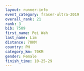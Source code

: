 ```yaml
---
layout: runner-info 
event_category: fraser-ultra-2019 
overall_rank: 21
rank: 3
bib: 7509
first_name: Pei Wah
last_name: Lim
distance: 70KM
country: PH
category_km: 70KM
gender: Female
finish_time: 10-25-29
---
```

